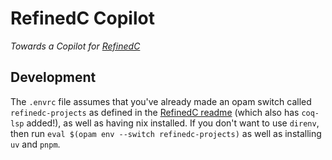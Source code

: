 # RefinedC Copilot

_Towards a Copilot for [RefinedC](https://gitlab.mpi-sws.org/iris/refinedc)_

## Development

The `.envrc` file assumes that you've already made an opam switch called `refinedc-projects` as defined in the [RefinedC readme](https://gitlab.mpi-sws.org/iris/refinedc#setting-up-an-opam-switch-optional) (which also has `coq-lsp` added!), as well as having nix installed. If you don't want to use `direnv`, then run `eval $(opam env --switch refinedc-projects)` as well as installing `uv` and `pnpm`.
